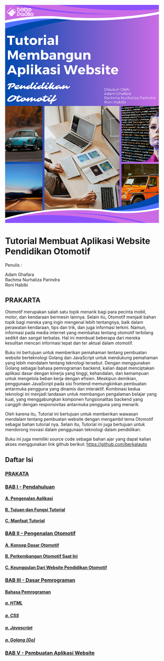 ![Cover](./img/cover.png)

# Tutorial Membuat Aplikasi Website Pendidikan Otomotif

Penulis : 

Adam Ghafara
\
Rachma Nurhaliza Parindra
\
Roni Habibi

## PRAKARTA

Otomotif merupakan salah satu topik menarik bagi para pecinta mobil, motor, dan kendaraan bermesin lainnya. Selain itu, Otomotif menjadi bahan topik bagi mereka yang ingin mengenal lebih tentangnya, baik dalam perawatan kendaraan, tips dan trik, dan juga informasi terkini. Namun, informasi pada media internet yang membahas tentang otomotif terbilang sedikit dan sangat terbatas. Hal ini membuat beberapa dari mereka kesulitan mencari informasi tepat dan ter aktual dalam otomotif.

Buku ini bertujuan untuk memberikan pemahaman tentang pembuatan website berteknologi Golang dan JavaScript untuk mendukung pemahaman yang lebih mendalam tentang teknologi tersebut. Dengan menggunakan Golang sebagai bahasa pemrograman backend, kalian dapat menciptakan aplikasi dasar dengan kinerja yang tinggi, kehandalan, dan kemampuan untuk mengelola beban kerja dengan efisien. Meskipun demikian, penggunaan JavaScript pada sisi frontend memungkinkan pembuatan antarmuka pengguna yang dinamis dan interaktif. Kombinasi kedua teknologi ini menjadi landasan untuk membangun pengalaman belajar yang kuat, yang menggabungkan komponen fungsionalitas backend yang canggih dengan responsivitas antarmuka pengguna yang menarik.

Oleh karena itu, Tutorial ini bertujuan untuk memberikan wawasan mendalam tentang pembuatan website dengan mengambil tema Otomotif sebagai bahan tutorial nya. Selain itu, Tutorial ini juga bertujuan untuk mendorong inovasi dalam penggunaan teknologi dalam pendidikan.

Buku ini juga memiliki source code sebagai bahan ajar yang dapat kalian akses menggunakan link github berikut:
https://github.com/berkatauto

## Daftar Isi

### [PRAKATA](#prakarta)
### [BAB I - Pendahuluan](./chapter/BAB%201%20-%20Pendahuluan/README.md)
#### [A. Pengenalan Aplikasi](./chapter/BAB%201%20-%20Pendahuluan/A.%20Pengenalan%20Aplikasi/README.MD)
#### [B. Tujuan dan Fungsi Tutorial](./chapter/BAB%201%20-%20Pendahuluan/B.%20Tujuan%20dan%20Fungsi%20Tutorial/README.md)
#### [C. Manfaat Tutorial](./chapter/BAB%201%20-%20Pendahuluan/C.%20Manfaat%20Tutorial/README.md)
### [BAB II - Pengenalan Otomotif](#bab-ii---pengenalan-otomotif)
#### [A. Konsep Dasar Otomotif](./chapter/BAB%202%20-%20Pengenalan%20Otomotif/A.%20Konsep%20Dasar%20Otomotif/README.MD)
#### [B. Perkembangan Otomotif Saat Ini](./chapter/BAB%202%20-%20Pengenalan%20Otomotif/B.%20Perkembangan%20Otomotif%20Saat%20Ini/README.MD)
#### [C. Keunggulan Dari Website Pendidikan Otomotif](./chapter/BAB%202%20-%20Pengenalan%20Otomotif/C.%20Keunggulan%20Dari%20Website%20Pendidikan%20Otomotif/README.MD)
### [BAB III - Dasar Pemrograman](./chapter/babiv.md)
#### [Bahasa Pemrograman](./chapter/BAB%203%20-%20Dasar%20Pemrograman/README.MD)
##### [a. HTML](./chapter/BAB%203%20-%20Dasar%20Pemrograman/A.%20Bahasa%20Pemrograman/a.%20HTML/README.MD)
##### [a. CSS](./chapter/BAB%203%20-%20Dasar%20Pemrograman/A.%20Bahasa%20Pemrograman/b.%20CSS/README.MD)
##### [a. Javascript](./chapter/BAB%203%20-%20Dasar%20Pemrograman/A.%20Bahasa%20Pemrograman/c.%20Javascript/README.MD)
##### [a. Golang (Go)](./chapter/BAB%203%20-%20Dasar%20Pemrograman/A.%20Bahasa%20Pemrograman/d.%20Golang%20(Go)/README.MD)
### [BAB V - Pembuatan Aplikasi Website](./chapter/babv.md)
